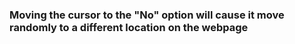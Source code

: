 ### Moving the cursor to the "No" option will cause it move randomly to a different location on the webpage
